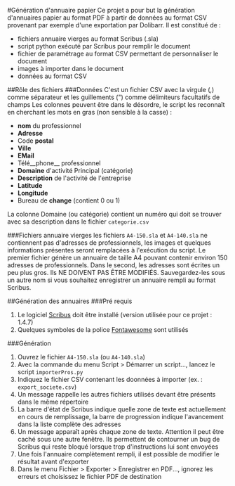 #Génération d'annuaire papier
Ce projet a pour but la génération d'annuaires papier au format PDF à partir de données au format CSV provenant par exemple d'une exportation par Dolibarr.
Il est constitué de :

* fichiers annuaire vierges au format Scribus (.sla)
* script python exécuté par Scribus pour remplir le document
* fichier de paramétrage au format CSV permettant de personnaliser le document
* images à importer dans le document
* données au format CSV

##Rôle des fichiers
###Données
C'est un fichier CSV avec la virgule (,) comme séparateur et les guillements (") comme délimiteurs facultatifs de champs
Les colonnes peuvent être dans le désordre, le script les reconnaît en cherchant les mots en gras (non sensible à la casse) :

* __nom__ du professionnel
* __Adresse__
* Code __postal__
* __Ville__
* __EMail__
* Télé__phone__ professionnel 
* __Domaine__ d'activité Principal (catégorie)
* __Description__ de l'activité de l'entreprise
* __Latitude__
* __Longitude__
* Bureau de __change__ (contient 0 ou 1)

La colonne Domaine (ou catégorie) contient un numéro qui doit se trouver avec sa description dans le fichier `categorie.csv`

###Fichiers annuaire vierges
les fichiers `A4-150.sla` et `A4-140.sla` ne contiennent pas d'adresses de professionnels, les images et quelques informations présentes seront remplacées à l'exécution du script. Le premier fichier génère un annuaire de taille A4 pouvant contenir environ 150 adresses de professionnels. Dans le second, les adresses sont écrites un peu plus gros.
Ils NE DOIVENT PAS ÊTRE MODIFIÉS. Sauvegardez-les sous un autre nom si vous souhaitez enregistrer un annuaire rempli au format Scribus.

##Génération des annuaires
###Pré requis
1. Le logiciel [Scribus](https://www.scribus.net) doit être installé (version utilisée pour ce projet : 1.4.7)
1. Quelques symboles de la police [Fontawesome](https://fontawesome.com/how-to-use/on-the-desktop/setup/getting-started) sont utilisés

###Génération
1. Ouvrez le fichier `A4-150.sla` (ou `A4-140.sla`)
1. Avec la commande du menu Script > Démarrer un script..., lancez le script `importerPros.py`
1. Indiquez le fichier CSV contenant les doonnées à importer (ex. : `export_societe.csv`)
1. Un message rappelle les autres fichiers utilisés devant être présents dans le même répertoire
1. La barre d'état de Scribus indique quelle zone de texte est actuellement en cours de remplissage, la barre de progression indique l'avancement dans la liste complète des adresses
1. Un message apparaît après chaque zone de texte. Attention il peut être caché sous une autre fenêtre. Ils permettent de contourner un bug de Scribus qui reste bloqué lorsque trop d'instructions lui sont envoyées
1. Une fois l'annuaire complètement rempli, il est possible de modifier le résultat avant d'exporter
1. Dans le menu Fichier > Exporter > Enregistrer en PDF..., ignorez les erreurs et choisissez le fichier PDF de destination
